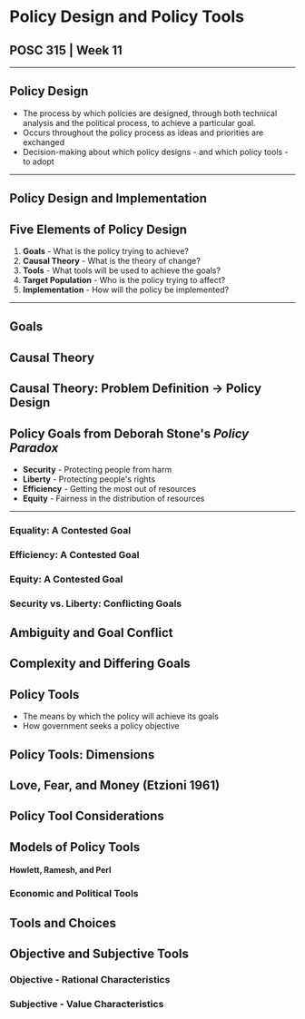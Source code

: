 # Policy Design and Policy Tools

## POSC 315 | Week 11

---

## Policy Design

* The process by which policies are designed, through both technical analysis and the political process, to achieve a particular goal.
* Occurs throughout the policy process as ideas and priorities are exchanged
* Decision-making about which policy designs - and which policy tools - to adopt

---

## Policy Design and Implementation


## Five Elements of Policy Design

1. **Goals** - What is the policy trying to achieve?
2. **Causal Theory** - What is the theory of change?
3. **Tools** - What tools will be used to achieve the goals?
4. **Target Population** - Who is the policy trying to affect?
5. **Implementation** - How will the policy be implemented?

---

## Goals

## Causal Theory


## Causal Theory: Problem Definition -> Policy Design


## Policy Goals from Deborah Stone's _Policy Paradox_

* **Security** - Protecting people from harm
* **Liberty** - Protecting people's rights
* **Efficiency** - Getting the most out of resources
* **Equity** - Fairness in the distribution of resources

---

### Equality: A Contested Goal


### Efficiency: A Contested Goal


### Equity: A Contested Goal


### Security vs. Liberty: Conflicting Goals


## Ambiguity and Goal Conflict



## Complexity and Differing Goals




## Policy Tools

* The means by which the policy will achieve its goals
* How government seeks a policy objective



## Policy Tools: Dimensions



## Love, Fear, and Money (Etzioni 1961)


## Policy Tool Considerations




## Models of Policy Tools
#### Howlett, Ramesh, and Perl

### Economic and Political Tools


## Tools and Choices


## Objective and Subjective Tools

### Objective - Rational Characteristics

### Subjective - Value Characteristics
